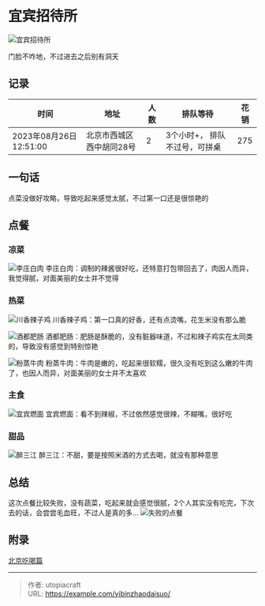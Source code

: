 # 宜宾招待所


<!--more-->
![宜宾招待所](宜宾招待所.jpg)

门脸不咋地，不过进去之后别有洞天

## 记录

| 时间                   | 地址                     | 人数 | 排队等待                      | 花销 |
| ---------------------- | ------------------------ | ---- | ----------------------------- | ---- |
| 2023年08月26日12:51:00 | 北京市西城区西中胡同28号 | 2    | 3个小时+， 排队不过号，可拼桌 | 275  |

## 一句话
点菜没做好攻略，导致吃起来感觉太腻，不过第一口还是很惊艳的  

## 点餐
### 凉菜
![李庄白肉](李庄白肉.png)
李庄白肉：调制的辣酱很好吃，还特意打包带回去了，肉因人而异，我觉得腻，对面美丽的女士并不觉得

### 热菜

![川香辣子鸡](川香辣子鸡.jpg)
川香辣子鸡：第一口真的好香，还有点烫嘴，花生米没有那么脆

![酒都肥肠](酒都肥肠.jpg)
酒都肥肠：肥肠是酥脆的，没有脏器味道，不过和辣子鸡实在太同类的，导致没有感觉到特别惊艳

![粉蒸牛肉](粉蒸牛肉.jpg)
粉蒸牛肉：牛肉是嫩的，吃起来很软糯，很久没有吃到这么嫩的牛肉了，也因人而异，对面美丽的女士并不太喜欢

### 主食
![宜宾燃面](宜宾燃面.jpg)
宜宾燃面：看不到辣椒，不过依然感觉很辣，不糊嘴，很好吃  

### 甜品
![醉三江](醉三江.jpg)
醉三江：不甜，要是按照米酒的方式去喝，就没有那种意思


## 总结
这次点餐比较失败，没有蔬菜，吃起来就会感觉很腻，2个人其实没有吃完，下次去的话，会尝尝毛血旺，不过人是真的多...
![失败的点餐](失败的点餐.jpg)

## 附录
[北京吃喝篇](/life-in-beijing/#吃喝篇)


---

> 作者: utopiacraft  
> URL: https://example.com/yibinzhaodaisuo/  

